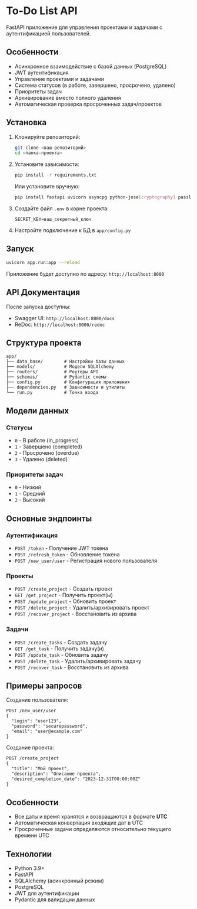 # To-Do List API

FastAPI приложение для управления проектами и задачами с аутентификацией пользователей.

## Особенности

- Асинхронное взаимодействие с базой данных (PostgreSQL)
- JWT аутентификация
- Управление проектами и задачами
- Система статусов (в работе, завершено, просрочено, удалено)
- Приоритеты задач
- Архивирование вместо полного удаления
- Автоматическая проверка просроченных задач/проектов

## Установка

1. Клонируйте репозиторий:
   ```bash
   git clone <ваш-репозиторий>
   cd <папка-проекта>
   ```

2. Установите зависимости:
   ```bash
   pip install -r requirements.txt
   ```
   Или установите вручную:
   ```bash
   pip install fastapi uvicorn asyncpg python-jose[cryptography] passlib bcrypt python-dotenv
   ```

3. Создайте файл `.env` в корне проекта:
   ```
   SECRET_KEY=ваш_секретный_ключ
   ```

4. Настройте подключение к БД в `app/config.py`

## Запуск

```bash
uvicorn app.run:app --reload
```

Приложение будет доступно по адресу: `http://localhost:8000`

## API Документация

После запуска доступны:
- Swagger UI: `http://localhost:8000/docs`
- ReDoc: `http://localhost:8000/redoc`

## Структура проекта

```
app/
├── data_base/        # Настройки базы данных
├── models/           # Модели SQLAlchemy
├── routers/          # Роутеры API
├── schemas/          # Pydantic схемы
├── config.py         # Конфигурация приложения
├── dependencies.py   # Зависимости и утилиты
└── run.py            # Точка входа
```

## Модели данных

### Статусы
- `0` - В работе (in_progress)
- `1` - Завершено (completed)
- `2` - Просрочено (overdue)
- `3` - Удалено (deleted)

### Приоритеты задач
- `0` - Низкий
- `1` - Средний
- `2` - Высокий

## Основные эндпоинты

### Аутентификация
- `POST /token` - Получение JWT токена
- `POST /refresh_token` - Обновление токена
- `POST /new_user/user` - Регистрация нового пользователя

### Проекты
- `POST /create_project` - Создать проект
- `GET /get_project` - Получить проект(ы)
- `POST /update_project` - Обновить проект
- `POST /delete_project` - Удалить/архивировать проект
- `POST /recover_project` - Восстановить из архива

### Задачи
- `POST /create_tasks` - Создать задачу
- `GET /get_task` - Получить задачу(и)
- `POST /update_task` - Обновить задачу
- `POST /delete_task` - Удалить/архивировать задачу
- `POST /recover_task` - Восстановить из архива

## Примеры запросов

Создание пользователя:
```
POST /new_user/user
{
  "login": "user123",
  "password": "securepassword",
  "email": "user@example.com"
}
```

Создание проекта:
```
POST /create_project
{
  "title": "Мой проект",
  "description": "Описание проекта",
  "desired_completion_date": "2023-12-31T00:00:00Z"
}
```

## Особенности

- Все даты и время хранятся и возвращаются в формате **UTC**
- Автоматическая конвертация входящих дат в UTC
- Просроченные задачи определяются относительно текущего времени UTC

## Технологии

- Python 3.9+
- FastAPI
- SQLAlchemy (асинхронный режим)
- PostgreSQL
- JWT для аутентификации
- Pydantic для валидации данных